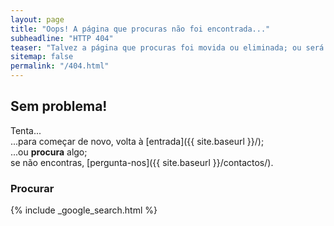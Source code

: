 ```yaml
---
layout: page
title: "Oops! A página que procuras não foi encontrada..."
subheadline: "HTTP 404"
teaser: "Talvez a página que procuras foi movida ou eliminada; ou será que digitas-te mal o link?"
sitemap: false
permalink: "/404.html"
---
```

## Sem problema!

Tenta...  
...para começar de novo, volta à [entrada]({{ site.baseurl }}/);  
...ou **procura** algo;  
se não encontras, [pergunta-nos]({{ site.baseurl }}/contactos/).

### Procurar

{% include _google_search.html %}
